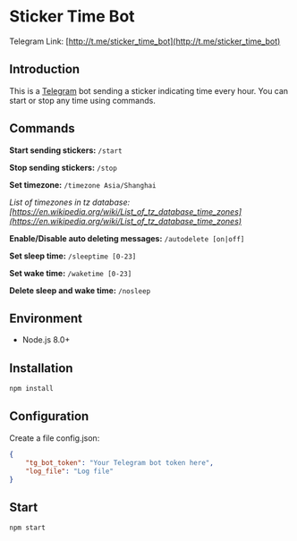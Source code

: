 # Sticker Time Bot
Telegram Link: [http://t.me/sticker_time_bot](http://t.me/sticker_time_bot)

## Introduction
This is a [Telegram](https://telegram.org/) bot sending a sticker indicating time every hour. You can start or stop any time using commands.

## Commands
**Start sending stickers:** `/start`

**Stop sending stickers:** `/stop`

**Set timezone:** `/timezone Asia/Shanghai`

*List of timezones in tz database: [https://en.wikipedia.org/wiki/List_of_tz_database_time_zones](https://en.wikipedia.org/wiki/List_of_tz_database_time_zones)*

**Enable/Disable auto deleting messages:** `/autodelete [on|off]`

**Set sleep time:** `/sleeptime [0-23]`

**Set wake time:** `/waketime [0-23]`

**Delete sleep and wake time:** `/nosleep`

## Environment
- Node.js 8.0+

## Installation
```sh
npm install
```

## Configuration
Create a file config.json:
```json
{
    "tg_bot_token": "Your Telegram bot token here",
    "log_file": "Log file"
}
```

## Start
```sh
npm start
```
